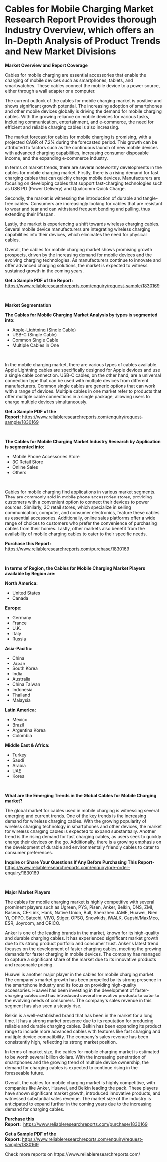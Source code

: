 <p><h1>Cables for Mobile Charging Market Research Report Provides thorough Industry Overview, which offers an In-Depth Analysis of Product Trends and New Market Divisions</h1></p><p><strong>Market Overview and Report Coverage</strong></p>
<p><p>Cables for mobile charging are essential accessories that enable the charging of mobile devices such as smartphones, tablets, and smartwatches. These cables connect the mobile device to a power source, either through a wall adapter or a computer.</p><p>The current outlook of the cables for mobile charging market is positive and shows significant growth potential. The increasing adoption of smartphones and other mobile devices globally is driving the demand for mobile charging cables. With the growing reliance on mobile devices for various tasks, including communication, entertainment, and e-commerce, the need for efficient and reliable charging cables is also increasing.</p><p>The market forecast for cables for mobile charging is promising, with a projected CAGR of 7.2% during the forecasted period. This growth can be attributed to factors such as the continuous launch of new mobile devices with advanced charging capabilities, increasing consumer disposable income, and the expanding e-commerce industry.</p><p>In terms of market trends, there are several noteworthy developments in the cables for mobile charging market. Firstly, there is a rising demand for fast charging cables that can quickly charge mobile devices. Manufacturers are focusing on developing cables that support fast-charging technologies such as USB PD (Power Delivery) and Qualcomm Quick Charge.</p><p>Secondly, the market is witnessing the introduction of durable and tangle-free cables. Consumers are increasingly looking for cables that are resistant to wear and tear and can withstand frequent bending and pulling, thus extending their lifespan.</p><p>Lastly, the market is experiencing a shift towards wireless charging cables. Several mobile device manufacturers are integrating wireless charging capabilities into their devices, which eliminates the need for physical cables.</p><p>Overall, the cables for mobile charging market shows promising growth prospects, driven by the increasing demand for mobile devices and the evolving charging technologies. As manufacturers continue to innovate and offer advanced charging solutions, the market is expected to witness sustained growth in the coming years.</p></p>
<p><strong>Get a Sample PDF of the Report:</strong> <a href="https://www.reliableresearchreports.com/enquiry/request-sample/1830169">https://www.reliableresearchreports.com/enquiry/request-sample/1830169</a></p>
<p>&nbsp;</p>
<p><strong>Market Segmentation</strong></p>
<p><strong>The Cables for Mobile Charging Market Analysis by types is segmented into:</strong></p>
<p><ul><li>Apple-Lightning (Single Cable)</li><li>USB-C (Single Cable)</li><li>Common Single Cable</li><li>Multiple Cables in One</li></ul></p>
<p>&nbsp;</p>
<p><p>In the mobile charging market, there are various types of cables available. Apple Lightning cables are specifically designed for Apple devices and use a single cable connection. USB-C cables, on the other hand, are a universal connection type that can be used with multiple devices from different manufacturers. Common single cables are generic options that can work with a range of devices. Multiple cables in one market refer to products that offer multiple cable connections in a single package, allowing users to charge multiple devices simultaneously.</p></p>
<p><strong>Get a Sample PDF of the Report:</strong>&nbsp;<a href="https://www.reliableresearchreports.com/enquiry/request-sample/1830169">https://www.reliableresearchreports.com/enquiry/request-sample/1830169</a></p>
<p>&nbsp;</p>
<p><strong>The Cables for Mobile Charging Market Industry Research by Application is segmented into:</strong></p>
<p><ul><li>Mobile Phone Accessories Store</li><li>3C Retail Store</li><li>Online Sales</li><li>Others</li></ul></p>
<p>&nbsp;</p>
<p><p>Cables for mobile charging find applications in various market segments. They are commonly sold in mobile phone accessories stores, providing customers with a convenient option to connect their devices to power sources. Similarly, 3C retail stores, which specialize in selling communication, computer, and consumer electronics, feature these cables as essential accessories. Additionally, online sales platforms offer a wide range of choices to customers who prefer the convenience of purchasing cables from their homes. Lastly, other markets also benefit from the availability of mobile charging cables to cater to their specific needs.</p></p>
<p><strong>Purchase this Report:</strong>&nbsp; <a href="https://www.reliableresearchreports.com/purchase/1830169">https://www.reliableresearchreports.com/purchase/1830169</a></p>
<p>&nbsp;</p>
<p><strong>In terms of Region, the Cables for Mobile Charging Market Players available by Region are:</strong></p>
<p>
    <p> <strong> North America: </strong>
        <ul>
            <li>United States</li>
            <li>Canada</li>
        </ul>
        </p> 
    <p> <strong> Europe: </strong>
        <ul>
            <li>Germany</li>
            <li>France</li>
            <li>U.K.</li>
            <li>Italy</li>
            <li>Russia</li>
        </ul>
        </p> 
    <p> <strong> Asia-Pacific: </strong>
        <ul>
            <li>China</li>
            <li>Japan</li>
            <li>South Korea</li>
            <li>India</li>
            <li>Australia</li>
            <li>China Taiwan</li>
            <li>Indonesia</li>
            <li>Thailand</li>
            <li>Malaysia</li>
        </ul>
        </p> 
    <p> <strong> Latin America: </strong>
        <ul>
            <li>Mexico</li>
            <li>Brazil</li>
            <li>Argentina Korea</li>
            <li>Colombia</li>
        </ul>
        </p> 
    <p> <strong> Middle East & Africa: </strong>
        <ul>
            <li>Turkey</li>
            <li>Saudi</li>
            <li>Arabia</li>
            <li>UAE</li>
            <li>Korea</li>
        </ul>
    </p>
    </p>
<p>&nbsp;</p>
<p><strong>What are the Emerging Trends in the Global Cables for Mobile Charging market?</strong></p>
<p><p>The global market for cables used in mobile charging is witnessing several emerging and current trends. One of the key trends is the increasing demand for wireless charging cables. With the growing popularity of wireless charging technology in smartphones and other devices, the market for wireless charging cables is expected to expand substantially. Another trend is the rising demand for fast charging cables, as users seek to quickly charge their devices on the go. Additionally, there is a growing emphasis on the development of durable and environmentally friendly cables to cater to consumer preferences.</p></p>
<p><strong>Inquire or Share Your Questions If Any Before Purchasing This Report</strong>- <a href="https://www.reliableresearchreports.com/enquiry/pre-order-enquiry/1830169">https://www.reliableresearchreports.com/enquiry/pre-order-enquiry/1830169</a></p>
<p>&nbsp;</p>
<p><strong>Major Market Players</strong></p>
<p><p>The cables for mobile charging market is highly competitive with several prominent players such as Ugreen, PYS, Pisen, Anker, Belkin, DNS, ZMI, Baseus, CE-Link, Hank, Native Union, Bull, Shenzhen JAME, Huawei, Nien Yi, OPPO, Satechi, VIVO, Stiger, OPSO, Snowkids, iWALK, Capshi/MaxMco, ESR, Joyroom, and ORICO. </p><p>Anker is one of the leading brands in the market, known for its high-quality and durable charging cables. It has experienced significant market growth due to its strong product portfolio and consumer trust. Anker's latest trend focuses on the development of faster charging cables, meeting the growing demands for faster charging in mobile devices. The company has managed to capture a significant share of the market due to its innovative products and reasonable pricing.</p><p>Huawei is another major player in the cables for mobile charging market. The company's market growth has been propelled by its strong presence in the smartphone industry and its focus on providing high-quality accessories. Huawei has been investing in the development of faster-charging cables and has introduced several innovative products to cater to the evolving needs of consumers. The company's sales revenue in this segment has also seen a steady rise.</p><p>Belkin is a well-established brand that has been in the market for a long time. It has a strong market presence due to its reputation for producing reliable and durable charging cables. Belkin has been expanding its product range to include more advanced cables with features like fast charging and multiple device compatibility. The company's sales revenue has been consistently high, reflecting its strong market position.</p><p>In terms of market size, the cables for mobile charging market is estimated to be worth several billion dollars. With the increasing penetration of smartphones and the growing trend of multiple device ownership, the demand for charging cables is expected to continue rising in the foreseeable future.</p><p>Overall, the cables for mobile charging market is highly competitive, with companies like Anker, Huawei, and Belkin leading the pack. These players have shown significant market growth, introduced innovative products, and witnessed substantial sales revenue. The market size of the industry is anticipated to expand further in the coming years due to the increasing demand for charging cables.</p></p>
<p><strong>Purchase this Report:</strong>&nbsp;&nbsp;<a href="https://www.reliableresearchreports.com/purchase/1830169">https://www.reliableresearchreports.com/purchase/1830169</a></p>
<p></p>
<p><strong>Get a Sample PDF of the Report:</strong>&nbsp;<a href="https://www.reliableresearchreports.com/enquiry/request-sample/1830169">https://www.reliableresearchreports.com/enquiry/request-sample/1830169</a></p>
<p>Check more reports on https://www.reliableresearchreports.com/</p>